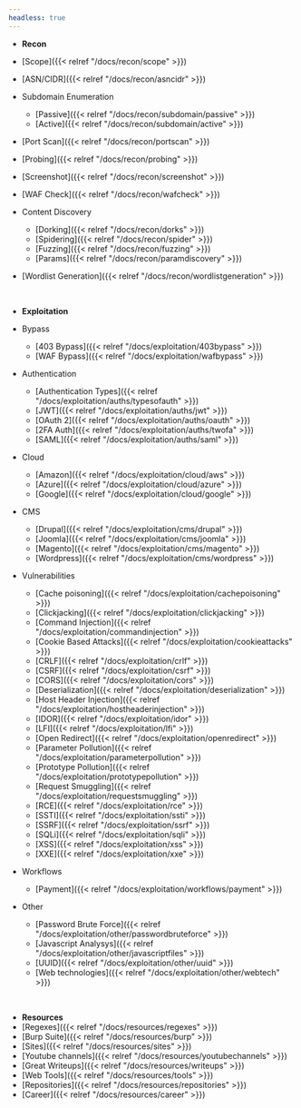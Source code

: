 ```yaml
---
headless: true
---
```


- **Recon**
- [Scope]({{< relref "/docs/recon/scope" >}})
- [ASN/CIDR]({{< relref "/docs/recon/asncidr" >}}) 
- Subdomain Enumeration
	- [Passive]({{< relref "/docs/recon/subdomain/passive" >}})
	- [Active]({{< relref "/docs/recon/subdomain/active" >}})
- [Port Scan]({{< relref "/docs/recon/portscan" >}})
- [Probing]({{< relref "/docs/recon/probing" >}})
- [Screenshot]({{< relref "/docs/recon/screenshot" >}})
- [WAF Check]({{< relref "/docs/recon/wafcheck" >}})

- Content Discovery
	- [Dorking]({{< relref "/docs/recon/dorks" >}})
	- [Spidering]({{< relref "/docs/recon/spider" >}})
	- [Fuzzing]({{< relref "/docs/recon/fuzzing" >}})
	- [Params]({{< relref "/docs/recon/paramdiscovery" >}})

- [Wordlist Generation]({{< relref "/docs/recon/wordlistgeneration" >}})

<br />

- **Exploitation**
- Bypass
	- [403 Bypass]({{< relref "/docs/exploitation/403bypass" >}})
	- [WAF Bypass]({{< relref "/docs/exploitation/wafbypass" >}})

- Authentication
	- [Authentication Types]({{< relref "/docs/exploitation/auths/typesofauth" >}})
	- [JWT]({{< relref "/docs/exploitation/auths/jwt" >}})
	- [OAuth 2]({{< relref "/docs/exploitation/auths/oauth" >}})
	- [2FA Auth]({{< relref "/docs/exploitation/auths/twofa" >}})
	- [SAML]({{< relref "/docs/exploitation/auths/saml" >}})

- Cloud
	- [Amazon]({{< relref "/docs/exploitation/cloud/aws" >}})
	- [Azure]({{< relref "/docs/exploitation/cloud/azure" >}})
	- [Google]({{< relref "/docs/exploitation/cloud/google" >}})

- CMS
	- [Drupal]({{< relref "/docs/exploitation/cms/drupal" >}})	
	- [Joomla]({{< relref "/docs/exploitation/cms/joomla" >}})
	- [Magento]({{< relref "/docs/exploitation/cms/magento" >}})
	- [Wordpress]({{< relref "/docs/exploitation/cms/wordpress" >}})

- Vulnerabilities
	- [Cache poisoning]({{< relref "/docs/exploitation/cachepoisoning" >}})
	- [Clickjacking]({{< relref "/docs/exploitation/clickjacking" >}})
	- [Command Injection]({{< relref "/docs/exploitation/commandinjection" >}})
	- [Cookie Based Attacks]({{< relref "/docs/exploitation/cookieattacks" >}})
	- [CRLF]({{< relref "/docs/exploitation/crlf" >}})
	- [CSRF]({{< relref "/docs/exploitation/csrf" >}})
	- [CORS]({{< relref "/docs/exploitation/cors" >}})
	- [Deserialization]({{< relref "/docs/exploitation/deserialization" >}})
	- [Host Header Injection]({{< relref "/docs/exploitation/hostheaderinjection" >}})
	- [IDOR]({{< relref "/docs/exploitation/idor" >}})
	- [LFI]({{< relref "/docs/exploitation/lfi" >}})
	- [Open Redirect]({{< relref "/docs/exploitation/openredirect" >}})
	- [Parameter Pollution]({{< relref "/docs/exploitation/parameterpollution" >}})
	- [Prototype Pollution]({{< relref "/docs/exploitation/prototypepollution" >}})
	- [Request Smuggling]({{< relref "/docs/exploitation/requestsmuggling" >}})
	- [RCE]({{< relref "/docs/exploitation/rce" >}})
	- [SSTI]({{< relref "/docs/exploitation/ssti" >}})
	- [SSRF]({{< relref "/docs/exploitation/ssrf" >}})
	- [SQLi]({{< relref "/docs/exploitation/sqli" >}})
	- [XSS]({{< relref "/docs/exploitation/xss" >}})
	- [XXE]({{< relref "/docs/exploitation/xxe" >}})

- Workflows
	
	- [Payment]({{< relref "/docs/exploitation/workflows/payment" >}})

- Other
	- [Password Brute Force]({{< relref "/docs/exploitation/other/passwordbruteforce" >}})
	- [Javascript Analysys]({{< relref "/docs/exploitation/other/javascriptfiles" >}})
	- [UUID]({{< relref "/docs/exploitation/other/uuid" >}})
	- [Web technologies]({{< relref "/docs/exploitation/other/webtech" >}})

<br />

- **Resources**
- [Regexes]({{< relref "/docs/resources/regexes" >}})
- [Burp Suite]({{< relref "/docs/resources/burp" >}})
- [Sites]({{< relref "/docs/resources/sites" >}})
- [Youtube channels]({{< relref "/docs/resources/youtubechannels" >}})
- [Great Writeups]({{< relref "/docs/resources/writeups" >}})
- [Web Tools]({{< relref "/docs/resources/tools" >}})
- [Repositories]({{< relref "/docs/resources/repositories" >}})
- [Career]({{< relref "/docs/resources/career" >}})

<br />
